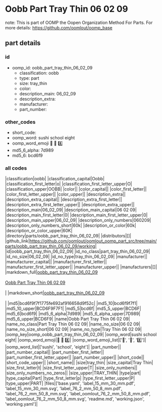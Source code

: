 # Oobb Part Tray Thin 06 02 09  

note: This is part of OOMP the Oopen Organization Method For Parts. For more details: https://github.com/oomlout/oomp_base

##  part details





### id
* oomp_id: oobb_part_tray_thin_06_02_09
  * classification: oobb
  * type: part
  * size: tray_thin
  * color: 
  * description_main: 06_02_09
  * description_extra: 
  * manufacturer: 
  * part_number: 

### other_codes
* short_code: 
* oomp_word: sushi school eight
* oomp_word_emoji :sushi: :school: :eight:
* md5_6_alpha: 7d989
* md5_6: bcd6f9

### all codes 
|classification|oobb|
|classification_capital|Oobb|
|classification_first_letter|o|
|classification_first_letter_upper|O|
|classification_upper|OOBB|
|color||
|color_capital||
|color_first_letter||
|color_first_letter_upper||
|color_upper||
|description_extra||
|description_extra_capital||
|description_extra_first_letter||
|description_extra_first_letter_upper||
|description_extra_upper||
|description_main|06_02_09|
|description_main_capital|06 02 09|
|description_main_first_letter|0|
|description_main_first_letter_upper|0|
|description_main_upper|06_02_09|
|description_only_numbers|060209|
|description_only_numbers_short|60k|
|description_or_color|60k|
|description_or_color_upper|60K|
|directory|parts/oobb_part_tray_thin_06_02_09|
|distributors|[]|
|github_link|https://github.com/oomlout/oomlout_oomp_part_src/tree/main/parts/oobb_part_tray_thin_06_02_09/working|
|id|oobb_part_tray_thin_06_02_09|
|id_no_class|part_tray_thin_06_02_09|
|id_no_size|06_02_09|
|id_no_type|tray_thin_06_02_09|
|manufacturer||
|manufacturer_capital||
|manufacturer_first_letter||
|manufacturer_first_letter_upper||
|manufacturer_upper||
|manufacturers|[]|
|markdown_full|[oobb_part_tray_thin_06_02_09](https://github.com/oomlout/oomlout_oomp_part_src/tree/main/parts/oobb_part_tray_thin_06_02_09/working)<br>[](https://github.com/oomlout/oomlout_oomp_part_src/tree/main/parts/oobb_part_tray_thin_06_02_09/working)<br>[Oobb Part Tray Thin 06 02 09](https://github.com/oomlout/oomlout_oomp_part_src/tree/main/parts/oobb_part_tray_thin_06_02_09/working)<br><br>|
|markdown_short|[oobb_part_tray_thin_06_02_09](https://github.com/oomlout/oomlout_oomp_part_src/tree/main/parts/oobb_part_tray_thin_06_02_09/working)<br><br>|
|md5|bcd6f9f7f1775fe692af916658d9f52c|
|md5_10|bcd6f9f7f1|
|md5_10_upper|BCD6F9F7F1|
|md5_5|bcd6f|
|md5_5_upper|BCD6F|
|md5_6|bcd6f9|
|md5_6_alpha|7d989|
|md5_6_alpha_upper|7D989|
|md5_6_upper|BCD6F9|
|name|Oobb Part Tray Thin 06 02 09|
|name_no_class|Part Tray Thin 06 02 09|
|name_no_size|06 02 09|
|name_no_size_short|06 02 09|
|name_no_type|Tray Thin 06 02 09|
|oomp_key|oomp_oobb_part_tray_thin_06_02_09|
|oomp_word|sushi school eight|
|oomp_word_emoji|:sushi: :school: :eight:|
|oomp_word_emoji_list|[':sushi:', ':school:', ':eight:']|
|oomp_word_list|['sushi', 'school', 'eight']|
|part_number||
|part_number_capital||
|part_number_first_letter||
|part_number_first_letter_upper||
|part_number_upper||
|short_code||
|short_code_upper||
|short_name||
|size|tray_thin|
|size_capital|Tray Thin|
|size_first_letter|t|
|size_first_letter_upper|T|
|size_only_numbers||
|size_only_numbers_no_zeros||
|size_upper|TRAY_THIN|
|type|part|
|type_capital|Part|
|type_first_letter|p|
|type_first_letter_upper|P|
|type_upper|PART|
|files|['base.yaml', 'label_15_mm_30_mm.pdf', 'label_15_mm_30_mm.svg', 'label_76_2_mm_50_8_mm.pdf', 'label_76_2_mm_50_8_mm.svg', 'label_oomlout_76_2_mm_50_8_mm.pdf', 'label_oomlout_76_2_mm_50_8_mm.svg', 'readme.md', 'working.json', 'working.yaml']|
